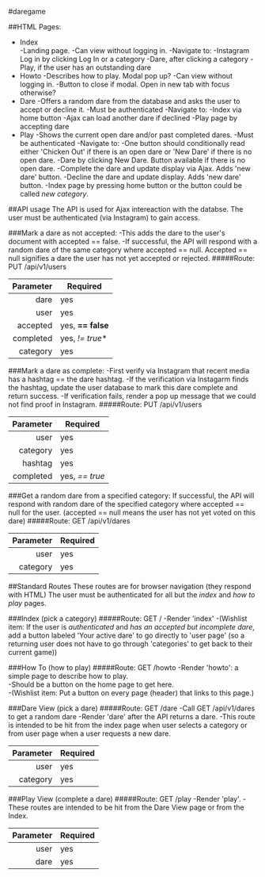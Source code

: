 #daregame 

##HTML Pages:

- Index  
  -Landing page.
  -Can view without logging in.
  -Navigate to:
    -Instagram Log in by clicking Log In or a category
    -Dare, after clicking a category
    -Play, if the user has an outstanding dare
- Howto
  -Describes how to play.  Modal pop up?
  -Can view without logging in.
  -Button to close if modal.  Open in new tab with focus otherwise?
- Dare
  -Offers a random dare from the database and asks the user to accept or decline it.
  -Must be authenticated
  -Navigate to:
    -Index via home button
    -Ajax can load another dare if declined
    -Play page by accepting dare
- Play
  -Shows the current open dare and/or past completed dares.
  -Must be authenticated
  -Navigate to:
    -One button should conditionally read either 'Chicken Out' if there is an open dare or 'New Dare' if there is no open dare.
    -Dare by clicking New Dare.  Button available if there is no open dare.
    -Complete the dare and update display via Ajax.  Adds 'new dare' button.
    -Decline the dare and update display.  Adds 'new dare' button.
    -Index page by pressing home button or the button could be called *new category*.

##API usage
The API is used for Ajax intereaction with the databse.
The user must be authenticated (via Instagram) to gain access.

###Mark a dare as not accepted:
-This adds the dare to the user's document with accepted == false.
-If successful, the API will respond with a random dare of the same category where accepted == null.  Accepted == null signifies a dare the user has not yet accepted or rejected.
#####Route: PUT /api/v1/users  

| Parameter     | Required           | 
| ------------: | --------------     |
| dare          | yes                | 
| user          | yes                |
| accepted      | yes, **== false**  |
| completed     | yes, *!= true**    |
| category      | yes                |


###Mark a dare as complete:
-First verify via Instagram that recent media has a hashtag == the dare hashtag.
-If the verification via Instagarm finds the hashtag, update the user database to mark this dare complete and return success.
-If verification fails, render a pop up message that we could not find proof in Instagram.
#####Route: PUT /api/v1/users

| Parameter     | Required       |
| ------------: | -------------- | 
| user          | yes            | 
| category      | yes            | 
| hashtag       | yes            |
| completed     | yes, *== true* |



###Get a random dare from a specified category:
If successful, the API will respond with random dare of the specified category where accepted == null for the user.  (accepted == null means the user has not yet voted on this dare)
#####Route: GET /api/v1/dares

| Parameter     | Required      |
| ------------: |---------------| 
| user          | yes           | 
| category      | yes           |


##Standard Routes
These routes are for browser navigation (they respond with HTML)
The user must be authenticated for all but the *index* and *how to play* pages.

###Index (pick a category)
#####Route: GET /
-Render 'index'
-(Wishlist item:  If the user is *authenticated* and *has an accepted but incomplete dare*, add a button labeled 'Your active dare' to go directly to 'user page' (so a returning user does not have to go through 'categories' to get back to their current game))

###How To (how to play)
#####Route: GET /howto
-Render 'howto': a simple page to describe how to play.  
-Should be a button on the home page to get here.  
-(Wishlist item: Put a button on every page (header) that links to this page.)


###Dare View (pick a dare)
#####Route: GET /dare
-Call GET /api/v1/dares to get a random dare
-Render 'dare' after the API returns a dare.
-This route is intended to be hit from the index page when user selects a category or from user page when a user requests a new dare.  

| Parameter     | Required      |
| ------------: |---------------| 
| user          | yes           | 
| category      | yes           |

###Play View (complete a dare)
#####Route: GET /play
-Render 'play'.
-These routes are intended to be hit from the Dare View page or from the Index.

| Parameter     | Required      |
| ------------: |---------------| 
| user          | yes           | 
| dare          | yes           |
